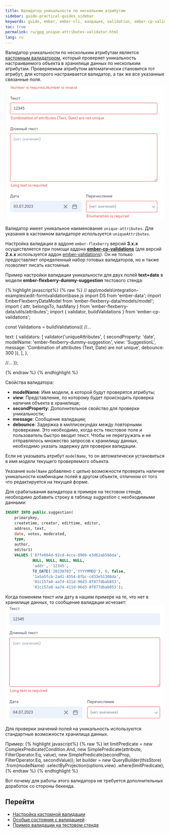 ```yaml
---
title: Валидатор уникальности по нескольким атрибутам
sidebar: guide-practical-guides_sidebar
keywords: guide, ember, ember-cli, валдация, validation, ember-cp-validations, unique-attributes
toc: true
permalink: ru/gpg_unique-attributes-validator.html
lang: ru
---
```


Валидатор уникальности по нескольким атрибутам является [кастомным валидатором](gpg_custom-validation.html), который проверяет уникальность настраиваемого объекта в хранилище данных по нескольким атрибутам. Проверяемым атрибутом автоматически становится тот атрибут, для которого настраивается валидатор, а так же все указанные связанные поля.

![Пример валидатора по нескольким атрибутам](/images/pages/guides/flexberry-ember/5-5-unique-attributes-validator/5-5-1.png)

Валидатор имеет уникальное наименование `unique-attributes`. Для указания в кастомном валидаторе используется `uniqueAttributes`.

Настройка валидации в аддоне `ember-flexberry` версий **3.x.x** осуществляется при помощи аддона **[ember-cp-validations](http://offirgolan.github.io/ember-cp-validations/docs/modules/Usage.html)** (для версий **2.x.x** используется аддон [ember-validations](https://github.com/DavyJonesLocker/ember-validations)). Он не только предоставляет определенный набор готовых валидаторов, но и также позволяет писать кастомные.

Пример настройки валидации уникальности для двух полей **text+date** в модели **ember-flexberry-dummy-suggestion** тестового стенда:

{% highlight javascript%}
{% raw %}
// app\models\integration-examples\edit-form\validation\base.js
import DS from 'ember-data';
import EmberFlexberryDataModel from 'ember-flexberry-data/models/model';
import { attr, belongsTo, hasMany } from 'ember-flexberry-data/utils/attributes';
import { validator, buildValidations } from 'ember-cp-validations';

const Validations = buildValidations({
  //...

  text: {
    validators: [
      validator('uniqueAttributes', {
        secondProperty: 'date',
        modelName: 'ember-flexberry-dummy-suggestion',
        view: 'SuggestionL',
        message: 'Combination of attributes (Text, Date) are not unique',
        debounce: 300
      }),
    ],
  },

  //...
});

{% endraw %}
{% endhighlight %}

Свойства валидатора:
- **modelName**: Имя модели, в которой будут проверятся атрибуты;
- **view**: Представление, по которому будет происходить проверка наличия объекта в хранилище;
- **secondProperty**: Дополнительное свойство для проверки уникальности;
- **message**: Сообщение валидации;
- **debounce**: Задержка в миллисекундах между повторными проверками. Это необходимо, когда есть текстовое поле и пользователь быстро вводит текст. Чтобы не перегружать и не отправлялось множество запросов к хранилищу данных, необходимо указать задержку для проверки валидации.

Если не указывать атрибут `modelName`, то он автоматически установиться в имя модели текущего проверяемого объекта.

Указание `modelName` добавлено с целью возможности проверять наличие уникальности комбинации полей в другом объекте, отличном от того что редактируется на текущей форме.

Для срабатывания валидатора в примере на тестовом стенде, необходимо добавить строку в таблицу *suggestion* с необходимыми данными:

```sql
INSERT INTO public.suggestion(
	primarykey, 
	createtime, creator, edittime, editor, 
	address, text, 
	date, votes, moderated, 
	type, 
	author, 
	editor1)
	VALUES ('87fe604d-92cd-4cce-896b-e3d62ab566da', 
			NULL, NULL, NULL, NULL, 
			'addr', '12345', 
			TO_DATE('20230703','YYYYMMDD'), 0, false, 
			'1a5a5fcb-2ad1-4554-8fbc-cd33e51308da', 
			'01c157a0-aa74-411d-96d3-8f877dbab853', 
			'01c157a0-aa74-411d-96d3-8f877dbab853');
```

Когда поменяем текст или дату в нашем примере на те, что нет в хранилище данных, то сообщение валидации исчезает:
![Валидация прошла](/images/pages/guides/flexberry-ember/5-5-unique-attributes-validator/5-5-2.png)

Для проверки значений полей на уникальность используются стандартные возможности хранилища данных.

Пример:
{% highlight javascript%}
{% raw %}
let limitPredicate = new ComplexPredicate(Condition.And,
    new SimplePredicate(attribute, FilterOperator.Eq, value),
    new SimplePredicate(secondProp, FilterOperator.Eq, secondValue));
let builder = new QueryBuilder(thisStore)
    .from(modelName)
    .selectByProjection(options.view)
    .where(limitPredicate);
{% endraw %}
{% endhighlight %}

Вот почему для работы этого валидатора не требуется дополнительных доработок со стороны бекенда.

## Перейти

* [Настройка кастомной валидации](gpg_custom-validation.html) <i class="fa fa-arrow-up" aria-hidden="true"></i>
* [Особые состояния с валидацией](uiuxg_input_fields.html#%D0%BE%D1%81%D0%BE%D0%B1%D1%8B%D0%B5-%D1%81%D0%BE%D1%81%D1%82%D0%BE%D1%8F%D0%BD%D0%B8%D1%8F-%D1%81-%D0%B2%D0%B0%D0%BB%D0%B8%D0%B4%D0%B0%D1%86%D0%B8%D0%B5%D0%B9) <i class="fa fa-arrow-left" aria-hidden="true"></i>
* [Пример валидации на тестовом стенде](https://flexberry.github.io/ember-flexberry/dummy/dummy-test-3/#/integration-examples/edit-form/validation) <i class="fa fa-arrow-right" aria-hidden="true"></i>